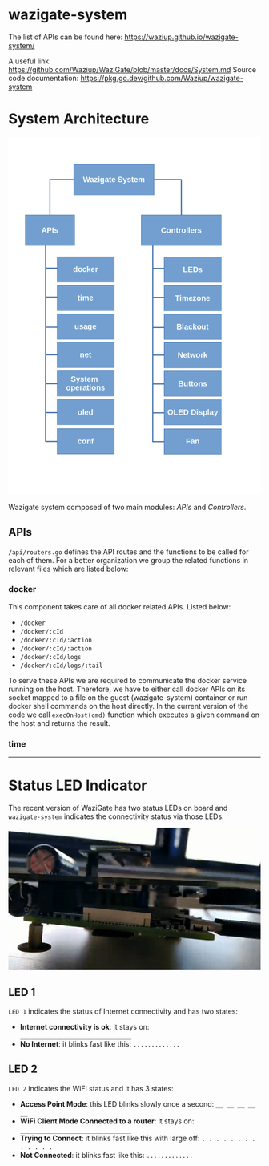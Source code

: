 # wazigate-system

The list of APIs can be found here: https://waziup.github.io/wazigate-system/

A useful link: https://github.com/Waziup/WaziGate/blob/master/docs/System.md
Source code documentation: https://pkg.go.dev/github.com/Waziup/wazigate-system

# System Architecture

![System Architecture](assets/arch.png "System Architecture")

Wazigate system composed of two main modules: _APIs_ and _Controllers_.

## APIs

`/api/routers.go` defines the API routes and the functions to be called for each of them.
For a better organization we group the related functions in relevant files which are listed below:

### docker

This component takes care of all docker related APIs. Listed below:

- `/docker`
- `/docker/:cId`
- `/docker/:cId/:action`
- `/docker/:cId/:action`
- `/docker/:cId/logs`
- `/docker/:cId/logs/:tail`

To serve these APIs we are required to communicate the docker service running on the host.
Therefore, we have to either call docker APIs on its socket mapped to a file on the guest (wazigate-system) container or run docker shell commands on the host directly. In the current version of the code we call `execOnHost(cmd)` function which executes a given command on the host and returns the result.

### time

---

# Status LED Indicator

The recent version of WaziGate has two status LEDs on board and `wazigate-system` indicates the connectivity status via those LEDs.

![LED indicators](assets/LEDs.gif "LED indicators")

## LED 1

`LED 1` indicates the status of Internet connectivity and has two states:

- **Internet connectivity is ok**: it stays on: `_______________________________`
- **No Internet**: it blinks fast like this: `.............`

## LED 2

`LED 2` indicates the WiFi status and it has 3 states:

- **Access Point Mode**: this LED blinks slowly once a second: `__ __ __ __ __`
- **WiFi Client Mode Connected to a router**: it stays on: `_______________________________`
- **Trying to Connect**: it blinks fast like this with large off: `. . . . . . . . . . . . .`
- **Not Connected**: it blinks fast like this: `.............`
